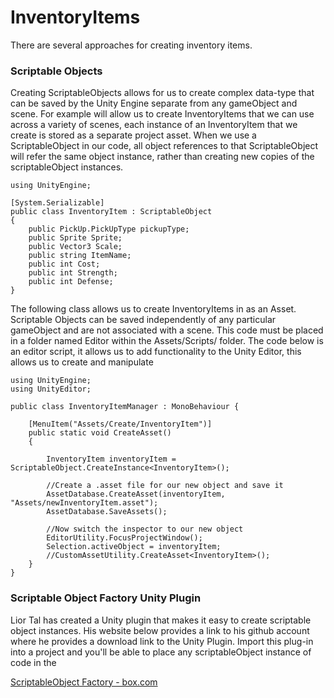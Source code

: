 # InventoryItems

There are several approaches for creating inventory items.

### Scriptable Objects

Creating ScriptableObjects allows for us to create complex data-type that can be saved by the Unity Engine separate from any gameObject and scene.  For example will allow us to create InventoryItems that we can use across a variety of scenes, each instance of an InventoryItem that we create is stored as a separate project asset. When we use a ScriptableObject in our code, all object references to that ScriptableObject will refer the same object instance, rather than creating new copies of the scriptableObject instances.

```
using UnityEngine;

[System.Serializable]
public class InventoryItem : ScriptableObject
{
    public PickUp.PickUpType pickupType;
    public Sprite Sprite;
    public Vector3 Scale;
    public string ItemName;
    public int Cost;
    public int Strength;
    public int Defense;
}
```

The following class allows us to create InventoryItems in as an Asset. Scriptable Objects can be saved independently of any particular gameObject and are not associated with a scene.  This code must be placed in a folder named Editor within the Assets/Scripts/ folder. The code below is an editor script, it allows us to add functionality to the Unity Editor, this allows us to create and manipulate

```
using UnityEngine;
using UnityEditor;

public class InventoryItemManager : MonoBehaviour {

    [MenuItem("Assets/Create/InventoryItem")]
    public static void CreateAsset()
    {

        InventoryItem inventoryItem = ScriptableObject.CreateInstance<InventoryItem>();

        //Create a .asset file for our new object and save it
        AssetDatabase.CreateAsset(inventoryItem, "Assets/newInventoryItem.asset");
        AssetDatabase.SaveAssets();

        //Now switch the inspector to our new object
        EditorUtility.FocusProjectWindow();
        Selection.activeObject = inventoryItem;
        //CustomAssetUtility.CreateAsset<InventoryItem>();
    }
}
```

### Scriptable Object Factory Unity Plugin

Lior Tal has created a Unity plugin that makes it easy to create scriptable object instances.  His website below provides a link to his github account where he provides a download link to the Unity Plugin.  Import this plug-in into a project and you'll be able to place any scriptableObject instance of code in the


[ScriptableObject Factory - box.com](https://utdallas.box.com/shared/static/tjdlm45kuo46dm5rsfcw641mdtpky33s.unitypackage)








